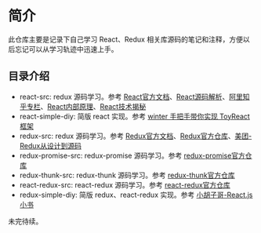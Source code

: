 # 简介

此仓库主要是记录下自己学习 React、Redux 相关库源码的笔记和注释，方便以后忘记可以从学习轨迹中迅速上手。

## 目录介绍

- react-src: redux 源码学习。参考 [React官方文档](https://reactjs.org)、[React源码解析](https://react.jokcy.me/)、[阿里知乎专栏](https://zhuanlan.zhihu.com/purerender)、[React内部原理](http://tcatche.site/2017/07/react-internals-part-one-basic-rendering/)、[React技术揭秘](https://react.iamkasong.com/)
- react-simple-diy: 简版 react 实现。参考 [winter 手把手带你实现 ToyReact 框架](https://u.geekbang.org/lesson/50)
- redux-src: redux 源码学习。参考 [Redux官方文档](http://cn.redux.js.org/)、[Redux官方仓库](https://github.com/reduxjs/redux)、[美团-Redux从设计到源码](https://tech.meituan.com/2017/07/14/redux-design-code.html)
- redux-promise-src: redux-promise 源码学习。参考 [redux-promise官方仓库](https://github.com/redux-utilities/redux-promise)
- redux-thunk-src: redux-thunk 源码学习。参考 [redux-thunk官方仓库](https://github.com/reduxjs/redux-thunk)
- react-redux-src: react-redux 源码学习。参考 [react-redux官方仓库](https://github.com/reduxjs/react-redux)
- redux-simple-diy: 简版 redux、react-redux 实现。参考 [小胡子哥-React.js小书](http://huziketang.mangojuice.top/books/react/lesson30)

未完待续。
